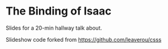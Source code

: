 # The Binding of Isaac

Slides for a 20-min hallway talk about.

Slideshow code forked from https://github.com/leaverou/csss
